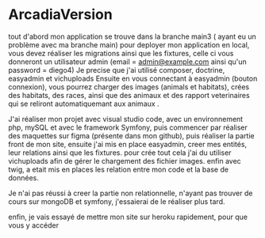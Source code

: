 # ArcadiaVersion
tout d'abord mon application se trouve dans la branche main3 ( ayant eu un problème avec ma branche main)
pour deployer mon application en local, vous devez réaliser les migrations ainsi que les fixtures, celle ci vous donneront un utilisateur admin (email = admin@example.com ainsi qu'un password = diego4)
Je precise que j'ai utilisé composer, doctrine, easyadmin et vichuploads
Ensuite en vous connectant à easyadmin (bouton connexion), vous pourrez charger des images (animals et habitats), crées des habitats, des races, ainsi que des animaux et des rapport veterinaires qui se reliront automatiquemant aux animaux .

J'ai réaliser mon projet avec visual studio code, avec un environnement php, mySQL et avec le framework Symfony,
puis commencer par réaliser des maquettes sur figma (présente dans mon github), puis réaliser la partie front de mon site,
ensuite j'ai mis en place easyadmin, creer mes entités, leur relations ainsi que les fixtures.
pour crée tout cela j'ai du utiliser vichuploads afin de gérer le chargement des fichier images.
enfin avec twig, a etait mis en places les relation entre mon code et la base de données.

Je n'ai pas réussi à creer la partie non relationnelle, n'ayant pas trouver de cours sur mongoDB et symfony, j'essaierai de le réaliser plus tard.

enfin, je vais essayé de mettre mon site sur heroku rapidement, pour que vous y accéder